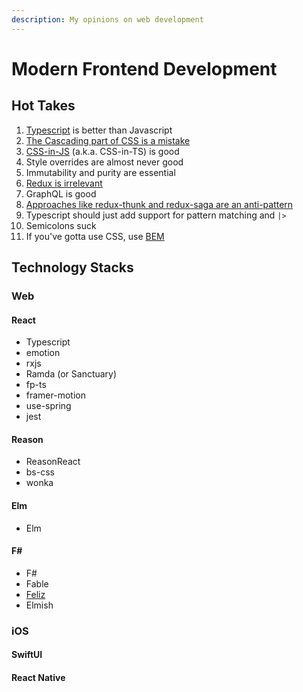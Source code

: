 ```yaml
---
description: My opinions on web development
---
```


# Modern Frontend Development

## Hot Takes

1. [Typescript](https://www.typescriptlang.org/) is better than Javascript
2. [The Cascading part of CSS is a mistake](https://www.youtube.com/watch?v=iniwPUEbPUM)
3. [CSS-in-JS](https://github.com/emotion-js/emotion) \(a.k.a. CSS-in-TS\) is good
4. Style overrides are almost never good
5. Immutability and purity are essential
6. [Redux is irrelevant](https://kentcdodds.com/blog/application-state-management-with-react)
7. GraphQL is good
8. [Approaches like redux-thunk and redux-saga are an anti-pattern](https://github.com/bfollington/use-stream)
9. Typescript should just add support for pattern matching and `|>` 
10. Semicolons suck
11. If you've gotta use CSS, use [BEM](http://getbem.com/introduction/)

## Technology Stacks

### Web

#### React

* Typescript
* emotion
* rxjs
* Ramda \(or Sanctuary\)
* fp-ts
* framer-motion
* use-spring
* jest

#### Reason

* ReasonReact
* bs-css
* wonka

#### Elm

* Elm

#### F\#

* F\#
* Fable
* [Feliz](https://zaid-ajaj.github.io/Feliz/)
* Elmish

### iOS

#### SwiftUI

#### React Native

